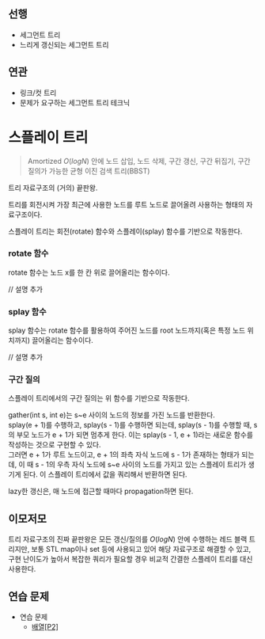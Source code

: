 ## 선행

- 세그먼트 트리
- 느리게 갱신되는 세그먼트 트리

## 연관

- 링크/컷 트리
- 문제가 요구하는 세그먼트 트리 테크닉

# 스플레이 트리

> Amortized $O(logN)$ 안에 노드 삽입, 노드 삭제, 구간 갱신, 구간 뒤집기, 구간 질의가 가능한 균형 이진 검색 트리(BBST)

트리 자료구조의 (거의) 끝판왕.

트리를 회전시켜 가장 최근에 사용한 노드를 루트 노드로 끌어올려 사용하는 형태의 자료구조이다.

스플레이 트리는 회전(rotate) 함수와 스플레이(splay) 함수를 기반으로 작동한다.


### rotate 함수
rotate 함수는 노드 x를 한 칸 위로 끌어올리는 함수이다.

// 설명 추가

### splay 함수
splay 함수는 rotate 함수를 활용하여 주어진 노드를 root 노드까지(혹은 특정 노드 위치까지) 끌어올리는 함수이다.

// 설명 추가


### 구간 질의

스플레이 트리에서의 구간 질의는 위 함수를 기반으로 작동한다.

gather(int s, int e)는 s~e 사이의 노드의 정보를 가진 노드를 반환한다.  
splay(e + 1)를 수행하고, splay(s - 1)를 수행하면 되는데, splay(s - 1)를 수행할 때, s의 부모 노드가 e + 1가 되면 멈추게 한다. 이는 splay(s - 1, e + 1)라는 새로운 함수를 작성하는 것으로 구현할 수 있다.  
그러면 e + 1가 루트 노드이고, e + 1의 좌측 자식 노드에 s - 1가 존재하는 형태가 되는데, 이 때 s - 1의 우측 자식 노드에 s~e 사이의 노드를 가지고 있는 스플레이 트리가 생기게 된다. 이 스플레이 트리에서 값을 쿼리해서 반환하면 된다.

lazy한 갱신은, 매 노드에 접근할 때마다 propagation하면 된다.


## 이모저모

트리 자료구조의 진짜 끝판왕은 모든 갱신/질의를 $O(logN)$ 안에 수행하는 레드 블랙 트리지만, 보통 STL map이나 set 등에 사용되고 있어 해당 자료구조로 해결할 수 있고,  구현 난이도가 높아서 복잡한 쿼리가 필요할 경우 비교적 간결한 스플레이 트리를 대신 사용한다.

## 연습 문제

- 연습 문제
    - [배열[P2]](https://www.acmicpc.net/problem/13159)